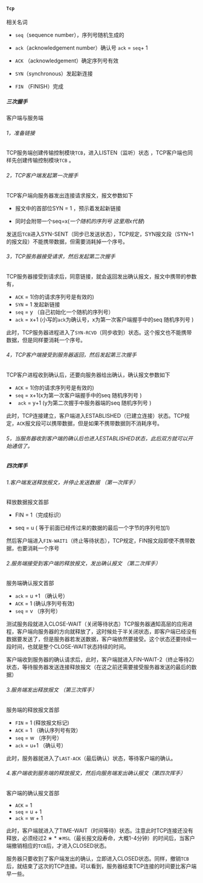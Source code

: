 #### `Tcp`

相关名词

- `seq`（sequence number），序列号随机生成的

- `ack`（acknowledgement number）确认号 `ack` = `seq`+ 1

- `ACK` （acknowledgement）确定序列号有效

- `SYN`（synchronous）发起新连接

- `FIN` （FINISH）完成

##### 三次握手

客户端与服务端

###### 1，准备链接 

TCP服务端创建传输控制模块`TCB`，进入LISTEN（监听）状态 ，TCP客户端也同样先创建传输控制模块`TCB` 。

###### 2，TCP客户端发起第一次握手

TCP客户端向服务器发出连接请求报文，报文参数如下

-  报文中的首部位SYN = 1 ，预示着发起新链接

-  同时会附带一个seq=x(*一个随机的序列号 这里用x代替*) 

发送后`TCB`进入SYN-SENT（同步已发送状态），TCP规定，SYN报文段（SYN=1的报文段）不能携带数据，但需要消耗掉一个序号。

###### 3，TCP服务器接受请求，然后发起第二次握手

TCP服务器接受到请求后，同意链接，就会返回发出确认报文，报文中携带的参数有，

-  `ACK` = 1(你的请求序列号是有效的)
-  `SYN` = 1 发起新链接
-  `seq` = y （自己初始化一个随机的序列号）
-  `ack` = x+1  (小写的`ack`为确认号，x为第一次客户端握手中的seq 随机序列号 )

此时，TCP服务器进程进入了`SYN-RCVD`（同步收到）状态。这个报文也不能携带数据，但是同样要消耗一个序号。

###### 4，TCP客户端接受到服务器返回，然后发起第三次握手

TCP客户进程收到确认后，还要向服务器给出确认，确认报文参数如下

- `ACK` = 1(你的请求序列号是有效的)
- `seq` = x+1(x为第一次客户端握手中的seq 随机序列号 )
- ` ack` = y+1 (y为第二次握手中服务器端的seq 随机序列号 )

此时，TCP连接建立，客户端进入ESTABLISHED（已建立连接）状态。TCP规定，`ACK`报文段可以携带数据，但是如果不携带数据则不消耗序号。

###### 5，当服务器收到客户端的确认后也进入ESTABLISHED状态，此后双方就可以开始通信了。

##### 四次挥手

###### 1.客户端发送释放报文，并停止发送数据 （第一次挥手）

释放数据报文首部

- FIN = 1（完成标识）

- seq = u ( 等于前面已经传过来的数据的最后一个字节的序列号加1)

然后客户端进入`FIN-WAIT1`（终止等待状态），TCP规定，FIN报文段即使不携带数据，也要消耗一个序号

###### 2.服务端接受到客户端的释放报文，发出确认报文 （第二次挥手）

服务端确认报文首部

- `ack` = u +1 （确认号）
- `ACK` = 1 (确认序列号有效)
- `seq` = v （序列号）

测试服务段就进入CLOSE-WAIT（关闭等待状态）TCP服务器通知高层的应用进程，客户端向服务器的方向就释放了，这时候处于半关闭状态，即客户端已经没有数据要发送了，但是服务器若发送数据，客户端依然要接受。这个状态还要持续一段时间，也就是整个CLOSE-WAIT状态持续的时间。

客户端收到服务器的确认请求后，此时，客户端就进入FIN-WAIT-2（终止等待2）状态，等待服务器发送连接释放报文（在这之前还需要接受服务器发送的最后的数据）

###### 3.服务端发出释放报文 （第三次挥手）

服务端的释放报文首部

- `FIN` = 1 (释放报文标记)
- `ACK` = 1 （确认序列号有效）
- `seq` = w  （序列号）
- `ack` = u+1 （确认号）

此时，服务器就进入了`LAST-ACK`（最后确认）状态，等待客户端的确认。

###### 4.客户端收到服务端的释放报文，然后向服务端发出确认报文（第四次挥手）

客户端的确认报文首部

- `ACK` = 1
- `seq` = u + 1
- `ack` = w + 1 

此时，客户端就进入了TIME-WAIT（时间等待）状态。注意此时TCP连接还没有释放，必须经过2 ∗ * ∗`MSL`（最长报文段寿命，大概1-4分钟）的时间后，当客户端撤销相应的`TCB`后，才进入CLOSED状态。

服务器只要收到了客户端发出的确认，立即进入CLOSED状态。同样，撤销`TCB`后，就结束了这次的TCP连接。可以看到，服务器结束TCP连接的时间要比客户端早一些。